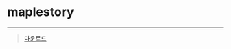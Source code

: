 # maplestory
<hr/>
<blockquote>
  <p>
    <a href="https://github.com/LeeBad/maplestory/blob/master/%EC%97%91%EC%85%80/xl.exe">다운로드</a>
    <br>
  </p>
</blockquote>
